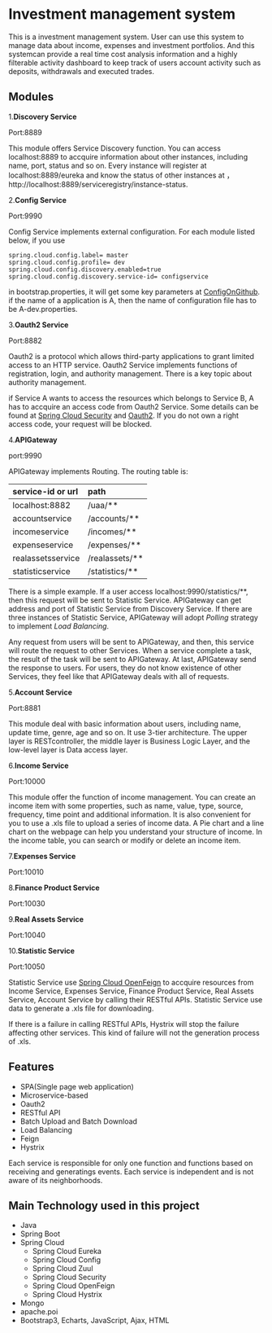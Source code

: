 # Investment management system

This is a investment management system. User can use this system to manage data about income, expenses and investment portfolios. And this systemcan provide a real time cost analysis information and a highly filterable activity dashboard to keep track of users account activity such as deposits, withdrawals and executed trades.

## Modules

1.**Discovery Service**

Port:8889

This module offers Service Discovery function. You can access localhost:8889 to accquire information about other instances, including name, port, status and so on. Every instance will register at localhost:8889/eureka and know the status of other instances at ，http://localhost:8889/serviceregistry/instance-status.

2.**Config Service**

Port:9990

Config Service implements external configuration. For each module listed below, if you use

    spring.cloud.config.label= master
	spring.cloud.config.profile= dev
	spring.cloud.config.discovery.enabled=true
	spring.cloud.config.discovery.service-id= configservice

in bootstrap.properties, it will get some key parameters at [ConfigOnGithub](https://github.com/PhoeniXuzoo/Microservice-based-finance-management-system/tree/master/ConfigOnGithub). if the name of a application is A, then the name of configuration file has to be A-dev.properties.

3.**Oauth2 Service**

Port:8882

Oauth2 is a protocol which allows third-party applications to grant limited access to an HTTP service. Oauth2 Service implements functions of registration, login, and authority management. There is a key topic about authority management.

if Service A wants to access the resources which belongs to Service B, A has to accquire an access code from Oauth2 Service. Some details can be found at [Spring Cloud Security](https://spring.io/projects/spring-cloud-security) and [Oauth2](https://oauth.net/2). If you do not own a right access code, your request will be blocked.

4.**APIGateway**

port:9990

APIGateway implements Routing. The routing table is:


| service-id or url| path |
| :---------- | :---------- |
| localhost:8882 | /uaa/** |
| accountservice | /accounts/** |
| incomeservice | /incomes/** |
| expenseservice | /expenses/** |
| realassetsservice | /realassets/** |
| statisticservice | /statistics/** |

There is a simple example. If a user access localhost:9990/statistics/**, then this request will be sent to Statistic Service. APIGateway can get address and port of Statistic Service from Discovery Service. If there are three instances of Statistic Service, APIGateway will adopt *Polling* strategy to implement *Load Balancing*.

Any request from users will be sent to APIGateway, and then, this service will route the request to other Services. When a service complete a task, the result of the task will be sent to APIGateway. At last, APIGateway send the response to users. For users, they do not know existence of other Services, they feel like that APIGateway deals with all of requests.

5.**Account Service**

Port:8881

This module deal with basic information about users, including name, update time, genre, age and so on. It use 3-tier architecture. The upper layer is RESTcontroller, the middle layer is Business Logic Layer, and the low-level layer is Data access layer. 

6.**Income Service**

Port:10000

This module offer the function of income management. You can create an income item with some properties, such as name, value, type, source, frequency, time point and additional information. It is also convenient for you to use a .xls file to upload a series of income data. A Pie chart and a line chart on the webpage can help you understand your structure of income. In the income table, you can search or modify or delete an income item.

7.**Expenses Service**

Port:10010

8.**Finance Product Service**

Port:10030

9.**Real Assets Service**

Port:10040

10.**Statistic Service**

Port:10050

Statistic Service use [Spring Cloud OpenFeign](https://spring.io/projects/spring-cloud-openfeign) to accquire resources from Income Service, Expenses Service, Finance Product Service, Real Assets Service, Account Service by calling their RESTful APIs. Statistic Service use data to generate a .xls file for downloading.

If there is a failure in calling RESTful APIs, Hystrix will stop the failure affecting other services. This kind of failure will not the generation process of .xls.

## Features

- SPA(Single page web application)
- Microservice-based
- Oauth2
- RESTful API
- Batch Upload and Batch Download
- Load Balancing
- Feign
- Hystrix

Each service is responsible for only one function and functions based on receiving and generatings events. Each service is independent and is not aware of its neighborhoods.
## Main Technology used in this project

<ul>
	<li>Java</li>
	<li>Spring Boot</li>
	<li>
		Spring Cloud
		<ul>
			<li>Spring Cloud Eureka</li>
			<li>Spring Cloud Config</li>
			<li>Spring Cloud Zuul</li>
			<li>Spring Cloud Security</li>
			<li>Spring Cloud OpenFeign</li>
			<li>Spring Cloud Hystrix</li>
		</ul>
	</li>
	<li>Mongo</li>
	<li>apache.poi</li>
	<li>Bootstrap3, Echarts, JavaScript, Ajax, HTML</li>
</ul>

